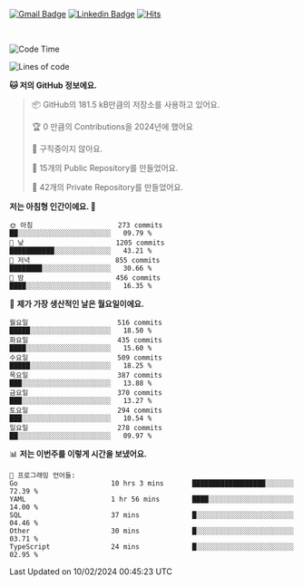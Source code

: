 [![Gmail Badge](https://img.shields.io/badge/-725psh@gmail.com-c14438?style=flat&logo=Gmail&logoColor=white&link=mailto:725psh@gmail.com)](mailto:725psh@gmail.com) 
[![Linkedin Badge](https://img.shields.io/badge/-soohanpark-0072b1?style=flat&logo=Linkedin&logoColor=white&link=https://www.linkedin.com/in/soohanpark/)](https://www.linkedin.com/in/soohanpark/) 
[![Hits](https://hits.seeyoufarm.com/api/count/incr/badge.svg?url=https%3A%2F%2Fgithub.com%2FSoohan-Park&count_bg=%23000000&title_bg=%23828282&icon=gradle.svg&icon_color=%23FFFFFF&title=Visited&edge_flat=false)](https://hits.seeyoufarm.com)  

<br />

<!--START_SECTION:waka-->
![Code Time](http://img.shields.io/badge/Code%20Time-1%2C624%20hrs%2036%20mins-blue)

![Lines of code](https://img.shields.io/badge/%EC%A0%80%EB%8A%94%20%EC%97%AC%ED%83%9C%EA%B9%8C%EC%A7%80%20-6.2%20million%20%EC%A4%84%EC%9D%98%20%EC%BD%94%EB%93%9C%EB%A5%BC%20%EC%9E%91%EC%84%B1%ED%96%88%EC%96%B4%EC%9A%94.-blue)

**🐱 저의 GitHub 정보에요.** 

> 📦 GitHub의 181.5 kB만큼의 저장소를 사용하고 있어요. 
 > 
> 🏆 0 만큼의 Contributions을 2024년에 했어요
 > 
> 🚫 구직중이지 않아요.
 > 
> 📜 15개의 Public Repository를 만들었어요. 
 > 
> 🔑 42개의 Private Repository를 만들었어요. 
 > 
**저는 아침형 인간이에요. 🐤** 

```text
🌞 아침                     273 commits         ██░░░░░░░░░░░░░░░░░░░░░░░   09.79 % 
🌆 낮　                     1205 commits        ███████████░░░░░░░░░░░░░░   43.21 % 
🌃 저녁                     855 commits         ████████░░░░░░░░░░░░░░░░░   30.66 % 
🌙 밤　                     456 commits         ████░░░░░░░░░░░░░░░░░░░░░   16.35 % 
```
📅 **제가 가장 생산적인 날은 월요일이에요.** 

```text
월요일                      516 commits         █████░░░░░░░░░░░░░░░░░░░░   18.50 % 
화요일                      435 commits         ████░░░░░░░░░░░░░░░░░░░░░   15.60 % 
수요일                      509 commits         █████░░░░░░░░░░░░░░░░░░░░   18.25 % 
목요일                      387 commits         ███░░░░░░░░░░░░░░░░░░░░░░   13.88 % 
금요일                      370 commits         ███░░░░░░░░░░░░░░░░░░░░░░   13.27 % 
토요일                      294 commits         ███░░░░░░░░░░░░░░░░░░░░░░   10.54 % 
일요일                      278 commits         ██░░░░░░░░░░░░░░░░░░░░░░░   09.97 % 
```


📊 **저는 이번주를 이렇게 시간을 보냈어요.** 

```text
💬 프로그래밍 언어들: 
Go                       10 hrs 3 mins       ██████████████████░░░░░░░   72.39 % 
YAML                     1 hr 56 mins        ████░░░░░░░░░░░░░░░░░░░░░   14.00 % 
SQL                      37 mins             █░░░░░░░░░░░░░░░░░░░░░░░░   04.46 % 
Other                    30 mins             █░░░░░░░░░░░░░░░░░░░░░░░░   03.71 % 
TypeScript               24 mins             █░░░░░░░░░░░░░░░░░░░░░░░░   02.95 % 
```


 Last Updated on 10/02/2024 00:45:23 UTC
<!--END_SECTION:waka-->
